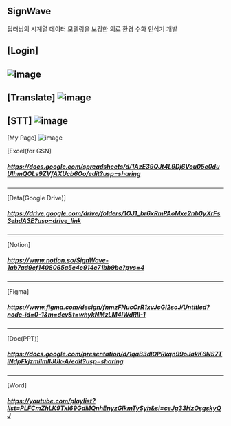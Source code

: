 ## SignWave
딥러닝의 시계열 데이터 모델링을 보강한 의료 환경 수화 인식기 개발

[Login]
---
![image](https://github.com/user-attachments/assets/e29fd2f0-241f-4f43-ab6f-b67d7e902d0c)
----
[Translate]
![image](https://github.com/user-attachments/assets/38aca8b6-ec9d-4e4b-bd86-50d62028e3fb)
---
[STT]
![image](https://github.com/user-attachments/assets/6aca2763-fc2e-46b6-beff-82aca84d850b)
---
[My Page]
![image](https://github.com/user-attachments/assets/2c83bf7a-db20-4344-9351-a2b2b9fcbea5)


[Excel(for GSN]
##### https://docs.google.com/spreadsheets/d/1AzE39QJt4L9Dj6Vou05c0duUIhmQOLs9ZVfAXUcb6Oo/edit?usp=sharing
---
[Data(Google Drive)] 
##### https://drive.google.com/drive/folders/1OJ1_br6xRmPAoMxe2nb0yXrFs3ehdA3E?usp=drive_link
---
[Notion] 
##### https://www.notion.so/SignWave-1ab7ad9ef1408065a5e4c914c71bb9be?pvs=4
---
[Figma]
##### https://www.figma.com/design/fnmzFNucOrR1xvJcGI2soJ/Untitled?node-id=0-1&m=dev&t=whykNMzLM4lWdRII-1
---
[Doc(PPT)]
##### https://docs.google.com/presentation/d/1qaB3dlOPRkqn99oJakK6NS7TiNdpFkjzmilmlIJUk-A/edit?usp=sharing

---
[Word]
##### https://youtube.com/playlist?list=PLFCmZhLK9Txl69GdMQnhEnyzGlkmTySyh&si=ceJg33HzOsgskyQJ
<!--

**Here are some ideas to get you started:**

🙋‍♀️ A short introduction - what is your organization all about?
🌈 Contribution guidelines - how can the community get involved?
👩‍💻 Useful resources - where can the community find your docs? Is there anything else the community should know?
🍿 Fun facts - what does your team eat for breakfast?
🧙 Remember, you can do mighty things with the power of [Markdown](https://docs.github.com/github/writing-on-github/getting-started-with-writing-and-formatting-on-github/basic-writing-and-formatting-syntax)
-->
